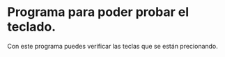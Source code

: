 # Programa para poder probar el teclado.
Con este programa puedes verificar las teclas que se están precionando.
